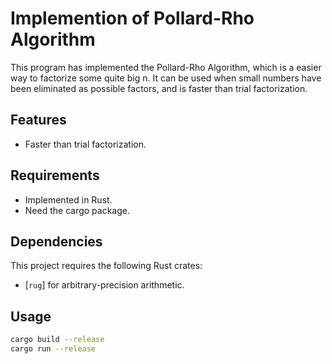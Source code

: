 # Implemention of Pollard-Rho Algorithm

This program has implemented the Pollard-Rho Algorithm, which is a easier way to factorize some quite big n. It can be used when small numbers have been eliminated as possible factors, and is faster than trial factorization. 

## Features

- Faster than trial factorization.

## Requirements

- Implemented in Rust.
- Need the cargo package.

## Dependencies

This project requires the following Rust crates:

- [`rug`] for arbitrary-precision arithmetic.

## Usage
```bash
cargo build --release
cargo run --release
```